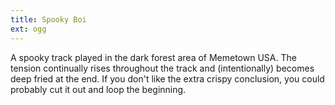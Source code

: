```yaml
---
title: Spooky Boi
ext: ogg
---
```

A spooky track played in the dark forest area of Memetown USA. The tension continually rises throughout the track and (intentionally) becomes deep fried at the end. If you don't like the extra crispy conclusion, you could probably cut it out and loop the beginning.